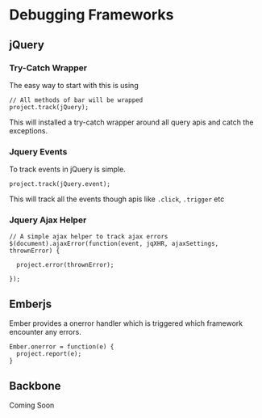 # Debugging Frameworks

## jQuery

### Try-Catch Wrapper

The easy way to start with this is using

    // All methods of bar will be wrapped
    project.track(jQuery);

This will installed a try-catch wrapper around all query apis and catch the exceptions.


### Jquery Events

To track events in jQuery is simple.

    project.track(jQuery.event);

This will track all the events though apis like `.click`, `.trigger` etc


### Jquery Ajax Helper

    // A simple ajax helper to track ajax errors
    $(document).ajaxError(function(event, jqXHR, ajaxSettings, thrownError) {

      project.error(thrownError);

    });


## Emberjs

Ember provides a onerror handler which is triggered which framework encounter any errors.

    Ember.onerror = function(e) {
      project.report(e);
    }


## Backbone

Coming Soon